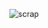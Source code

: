 ![scrap](https://github.com/SymbiotyK/Excel-Raporting/assets/161228121/717976f8-84a7-4ab6-863e-37db5077b201)
